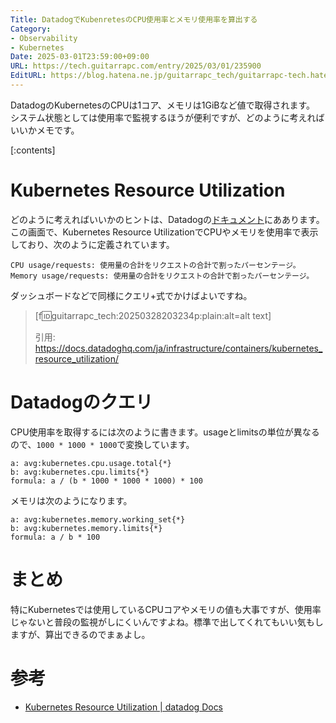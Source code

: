 ```yaml
---
Title: DatadogでKubenretesのCPU使用率とメモリ使用率を算出する
Category:
- Observability
- Kubernetes
Date: 2025-03-01T23:59:00+09:00
URL: https://tech.guitarrapc.com/entry/2025/03/01/235900
EditURL: https://blog.hatena.ne.jp/guitarrapc_tech/guitarrapc-tech.hatenablog.com/atom/entry/6802418398333267654
---
```


DatadogのKubernetesのCPUは1コア、メモリは1GiBなど値で取得されます。
システム状態としては使用率で監視するほうが便利ですが、どのように考えればいいかメモです。

[:contents]

# Kubernetes Resource Utilization

どのように考えればいいかのヒントは、Datadogの[ドキュメント](https://docs.datadoghq.com/ja/infrastructure/containers/kubernetes_resource_utilization/?tab=cpu)にああります。この画面で、Kubernetes Resource UtilizationでCPUやメモリを使用率で表示しており、次のように定義されています。

```
CPU usage/requests: 使用量の合計をリクエストの合計で割ったパーセンテージ。
Memory usage/requests: 使用量の合計をリクエストの合計で割ったパーセンテージ。
```

ダッシュボードなどで同様にクエリ+式でかけばよいですね。

> [f:id:guitarrapc_tech:20250328203234p:plain:alt=alt text]
>
> 引用: https://docs.datadoghq.com/ja/infrastructure/containers/kubernetes_resource_utilization/

# Datadogのクエリ

CPU使用率を取得するには次のように書きます。usageとlimitsの単位が異なるので、`1000 * 1000 * 1000`で変換しています。

```
a: avg:kubernetes.cpu.usage.total{*}
b: avg:kubernetes.cpu.limits{*}
formula: a / (b * 1000 * 1000 * 1000) * 100
```

メモリは次のようになります。

```
a: avg:kubernetes.memory.working_set{*}
b: avg:kubernetes.memory.limits{*}
formula: a / b * 100
```

# まとめ

特にKubernetesでは使用しているCPUコアやメモリの値も大事ですが、使用率じゃないと普段の監視がしにくいんですよね。標準で出してくれてもいい気もしますが、算出できるのでまぁよし。

# 参考

* [Kubernetes Resource Utilization | datadog Docs](https://docs.datadoghq.com/ja/infrastructure/containers/kubernetes_resource_utilization/?tab=cpu)
